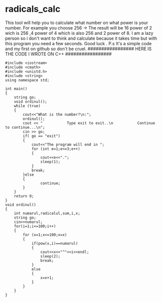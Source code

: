 # radicals_calc
This tool will help you to calculate what number on what power is your number.
For example you choose 256 -> The result will be 16 power of 2 wich is 256 ,4 power of 4 which is also 256 and 2 power of 8.
I am a lazy person so i don't want to think and calculate because it takes time but with this program you need a few seconds.
Good luck .
P.s It's a simple code and my first on github so don't be cruel.
#################
HERE IS THE CODE I WROTE ON C++
#################
```
#include <iostream>
#include <cmath>
#include <unistd.h>
#include <string>
using namespace std;

int main()
{
    string go;
    void ordinul();
    while (true)
    {
        cout<<"What is the number?\n:";
        ordinul();
        cout << "           Type exit to exit..\n           Continue to continue...\n";
        cin >> go;
        if( go == "exit")
        {
            cout<<"The program will end in ";
            for (int e=1;e<=3;e++)
            {
                cout<<e<<".";
                sleep(1);
            }
            break;
        }else
        {
                continue;
        }
    }
    return 0;
}
void ordinul()
{
    int numarul,radicalul,sum,i,x;
    string go;
    cin>>numarul;
    for(i=1;i<=100;i++)
    {
        for (x=1;x<=100;x=x)
        {
            if(pow(x,i)==numarul)
            {
                cout<<x<<"^"<<i<<endl;
                sleep(2);
                break;
            }
            else
            {
                x=x+1;
            }
        }
    }
}
```

